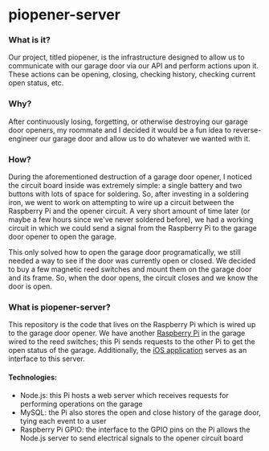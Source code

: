 # piopener-server

### What is it?

Our project, titled piopener, is the infrastructure designed to allow us to communicate with our garage door via our API and perform actions upon it. These actions can be opening, closing, checking history, checking current open status, etc.

### Why?

After continuously losing, forgetting, or otherwise destroying our garage door openers, my roommate and I decided it would be a fun idea to reverse-engineer our garage door and allow us to do whatever we wanted with it.

### How?

During the aforementioned destruction of a garage door opener, I noticed the circuit board inside was extremely simple: a single battery and two buttons with lots of space for soldering. So, after investing in a soldering iron, we went to work on attempting to wire up a circuit between the Raspberry Pi and the opener circuit. A very short amount of time later (or maybe a few hours since we've never soldered before), we had a working circuit in which we could send a signal from the Raspberry Pi to the garage door opener to open the garage.

This only solved how to open the garage door programatically, we still needed a way to see if the door was currently open or closed. We decided to buy a few magnetic reed switches and mount them on the garage door and its frame. So, when the door opens, the circuit closes and we know the door is open.

### What is piopener-server?

This repository is the code that lives on the Raspberry Pi which is wired up to the garage door opener. We have another [Raspberry Pi](https://github.com/joeylemon/piopener) in the garage wired to the reed switches; this Pi sends requests to the other Pi to get the open status of the garage. Additionally, the [iOS application](https://github.com/joeylemon/piopener-app) serves as an interface to this server.

#### Technologies:
- Node.js: this Pi hosts a web server which receives requests for performing operations on the garage
- MySQL: the Pi also stores the open and close history of the garage door, tying each event to a user
- Raspberry Pi GPIO: the interface to the GPIO pins on the Pi allows the Node.js server to send electrical signals to the opener circuit board
